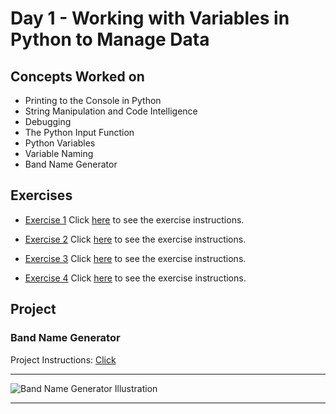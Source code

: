 # Day 1 - Working with Variables in Python to Manage Data

## Concepts Worked on
- Printing to the Console in Python
- String Manipulation and Code Intelligence
- Debugging
- The Python Input Function
- Python Variables
- Variable Naming
- Band Name Generator

## Exercises
- [Exercise 1](https://github.com/boomni/100-days_of_code/Day-1/exercise-1.py)
  Click [here](https://replit.com/@appbrewery/day-1-1-exercise#README.md) to see the exercise instructions.

- [Exercise 2](https://github.com/boomni/100-days_of_code/Day-1/exercise-2.py)
  Click [here](https://replit.com/@appbrewery/day-1-2-exercise#README.md) to see the exercise instructions.

- [Exercise 3](https://github.com/boomni/100-days_of_code/Day-1/exercise-3.py)
  Click [here](https://replit.com/@appbrewery/day-1-3-exercise#README.md) to see the exercise instructions.

- [Exercise 4](https://github.com/boomni/100-days_of_code/Day-1/exercise-4.py)
  Click [here](https://replit.com/@appbrewery/day-1-4-exercise#README.md) to see the exercise instructions.

## Project
### Band Name Generator
  Project Instructions: [Click](https://replit.com/@phillipra/band-name-generator-start#main.py)

---

![Band Name Generator Illustration](https://drive.google.com/file/d/1M8lXjWGdw9jLhYZNVX5ujK9fd83M24Jk/view?usp=share_link)

---
